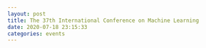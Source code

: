 ```yaml
---
layout: post
title: The 37th International Conference on Machine Learning
date: 2020-07-18 23:15:33
categories: events
---
```

